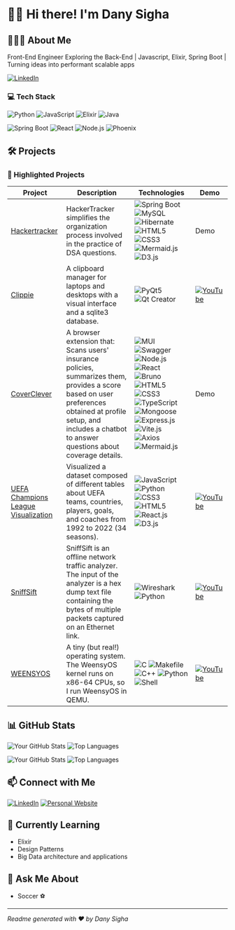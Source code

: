 # 👋🏾 Hi there! I'm Dany Sigha

## 🤵🏾‍♂️ About Me
Front-End Engineer Exploring the Back-End | Javascript, Elixir, Spring Boot | Turning ideas into performant scalable apps 

[![LinkedIn](https://img.shields.io/badge/-LinkedIn-0A66C2?style=flat&logo=linkedin&logoColor=white)](https://www.linkedin.com/in/danysigha/)


### 💻 Tech Stack
![Python](https://img.shields.io/badge/-Python-05122A?style=flat&logo=python)
![JavaScript](https://img.shields.io/badge/-JavaScript-05122A?style=flat&logo=javascript)
![Elixir](https://img.shields.io/badge/-Elixir-05122A?style=flat&logo=elixir&logoColor=purple)
![Java](https://img.shields.io/badge/-Java-05122A?style=flat&logo=openjdk&logoColor=white)

![Spring Boot](https://img.shields.io/badge/-Spring%20Boot-05122A?style=flat&logo=spring-boot)
![React](https://img.shields.io/badge/-React-05122A?style=flat&logo=react)
![Node.js](https://img.shields.io/badge/-Node.js-05122A?style=flat&logo=node.js)
![Phoenix](https://img.shields.io/badge/-Phoenix-05122A?style=flat&logo=phoenixframework)

## 🛠 Projects
### 🌟 Highlighted Projects
| Project | Description | Technologies | Demo |
|---------|-------------|--------------|--------------|
| [Hackertracker](https://github.com/danysigha/Hackertracker) | HackerTracker simplifies the organization process involved in the practice of DSA questions. | ![Spring Boot](https://img.shields.io/badge/-Spring%20Boot-05122A?style=flat&logo=spring-boot) ![MySQL](https://img.shields.io/badge/-MySQL-05122A?style=flat&logo=mysql) ![Hibernate](https://img.shields.io/badge/-Hibernate-05122A?style=flat&logo=hibernate) ![HTML5](https://img.shields.io/badge/-HTML5-05122A?style=flat&logo=html5) ![CSS3](https://img.shields.io/badge/-CSS3-05122A?style=flat&logo=css3&logoColor=blue) ![Mermaid.js](https://img.shields.io/badge/-Mermaid.js-05122A?style=flat&logo=mermaid) ![D3.js](https://img.shields.io/badge/-D3.js-05122A?style=flat&logo=d3dotjs) | Demo |
| [Clippie](https://github.com/danysigha/Clippie_macos) | A clipboard manager for laptops and desktops with a visual interface and a sqlite3 database. | ![PyQt5](https://img.shields.io/badge/-PyQt5-05122A?style=flat&logo=qt) ![Qt Creator](https://img.shields.io/badge/-Qt%20Creator-05122A?style=flat&logo=qt) | [![YouTube](https://img.shields.io/badge/-YouTube-05122A?style=flat&logo=youtube&logoColor=red)](https://www.youtube.com/embed/5HKPmWRBHsQ?si=svQwHsooaSwgr_Wu) |
| [CoverClever](https://github.com/danysigha/CoverClever) | A browser extension that: Scans users' insurance policies, summarizes them, provides a score based on user preferences obtained at profile setup, and includes a chatbot to answer questions about coverage details. | ![MUI](https://img.shields.io/badge/-MUI-05122A?style=flat&logo=mui) ![Swagger](https://img.shields.io/badge/-Swagger-05122A?style=flat&logo=swagger) ![Node.js](https://img.shields.io/badge/-Node.js-05122A?style=flat&logo=node.js) ![React](https://img.shields.io/badge/-React-05122A?style=flat&logo=react) ![Bruno](https://img.shields.io/badge/-Bruno-05122A?style=flat&logo=bruno) ![HTML5](https://img.shields.io/badge/-HTML5-05122A?style=flat&logo=html5) ![CSS3](https://img.shields.io/badge/-CSS3-05122A?style=flat&logo=css3&logoColor=blue) ![TypeScript](https://img.shields.io/badge/-TypeScript-05122A?style=flat&logo=typescript) ![Mongoose](https://img.shields.io/badge/-Mongoose-05122A?style=flat&logo=mongodb) ![Express.js](https://img.shields.io/badge/-Express.js-05122A?style=flat&logo=express) ![Vite.js](https://img.shields.io/badge/-Vite.js-05122A?style=flat&logo=vite) ![Axios](https://img.shields.io/badge/-Axios-05122A?style=flat&logo=axios) ![Mermaid.js](https://img.shields.io/badge/-Mermaid.js-05122A?style=flat&logo=mermaid) | Demo |
| [UEFA Champions League Visualization](https://github.com/danysigha/uefa_vis) | Visualized a dataset composed of different tables about UEFA teams, countries, players, goals, and coaches from 1992 to 2022 (34 seasons). | ![JavaScript](https://img.shields.io/badge/-JavaScript-05122A?style=flat&logo=javascript) ![Python](https://img.shields.io/badge/-Python-05122A?style=flat&logo=python) ![CSS3](https://img.shields.io/badge/-CSS3-05122A?style=flat&logo=css3&logoColor=blue) ![HTML5](https://img.shields.io/badge/-HTML5-05122A?style=flat&logo=html5) ![React.js](https://img.shields.io/badge/-React.js-05122A?style=flat&logo=react) ![D3.js](https://img.shields.io/badge/-D3.js-05122A?style=flat&logo=d3dotjs) | [![YouTube](https://img.shields.io/badge/-YouTube-05122A?style=flat&logo=youtube&logoColor=red)](https://www.youtube.com/embed/5O8uFbvZRkA?si=xAVLd6ojR0hVEgJl) |
| [SniffSift](https://github.com/mhendy25/offline_network_traffic_analyzer) | SniffSift is an offline network traffic analyzer. The input of the analyzer is a hex dump text file containing the bytes of multiple packets captured on an Ethernet link. | ![Wireshark](https://img.shields.io/badge/-Wireshark-05122A?style=flat&logo=wireshark) ![Python](https://img.shields.io/badge/-Python-05122A?style=flat&logo=python) | [![YouTube](https://img.shields.io/badge/-YouTube-05122A?style=flat&logo=youtube&logoColor=red)](https://www.youtube.com/embed/Ltzb6gfY8uk?si=8PgAEypbuf3xPl8e) |
| [WEENSYOS](https://gitlab.com/danysigha/kernel_development) | A tiny (but real!) operating system. The WeensyOS kernel runs on x86-64 CPUs, so I run WeensyOS in QEMU. | ![C](https://img.shields.io/badge/-C-05122A?style=flat&logo=c) ![Makefile](https://img.shields.io/badge/-Makefile-05122A?style=flat&logo=gnu) ![C++](https://img.shields.io/badge/-C++-05122A?style=flat&logo=cplusplus) ![Python](https://img.shields.io/badge/-Python-05122A?style=flat&logo=python) ![Shell](https://img.shields.io/badge/-Shell-05122A?style=flat&logo=gnu-bash) | [![YouTube](https://img.shields.io/badge/-YouTube-05122A?style=flat&logo=youtube&logoColor=red)](https://www.youtube.com/embed/2Wx0bywwvfA?si=sGRp3UpXtbbYv09D)

## 📊 GitHub Stats
![Your GitHub Stats](https://github-readme-stats.vercel.app/api?username=danysigha&show_icons=true&theme=radical)
![Top Languages](https://github-readme-stats.vercel.app/api/top-langs/?username=danysigha&layout=compact&theme=radical)

![Your GitHub Stats](https://github-readme-stats.vercel.app/api?username=sighadany&show_icons=true&theme=radical)
![Top Languages](https://github-readme-stats.vercel.app/api/top-langs/?username=sighadany&layout=compact&theme=radical)

## 📫 Connect with Me
[![LinkedIn](https://img.shields.io/badge/-LinkedIn-0A66C2?style=flat&logo=linkedin&logoColor=white)](https://www.linkedin.com/in/danysigha/)
[![Personal Website](https://img.shields.io/badge/-Website-05122A?style=flat&logo=google-chrome&logoColor=white)](https://danysigha.github.io/)

## 🌱 Currently Learning
- Elixir
- Design Patterns
- Big Data architecture and applications

## 💬 Ask Me About
- Soccer ⚽️

---
*Readme generated with ❤️ by Dany Sigha*
